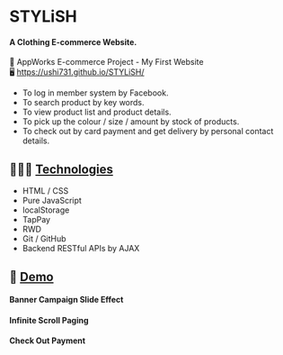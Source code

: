 # STYLiSH  
#### A Clothing E-commerce Website.
  
🏫 AppWorks E-commerce Project - My First Website   
🖥 https://ushi731.github.io/STYLiSH/
  
  
* To log in member system by Facebook.   
* To search product by key words.  
* To view product list and product details.  
* To pick up the colour / size / amount by stock of products.   
* To check out by card payment and get delivery by personal contact details.  

## 👩🏻‍💻 [Technologies](https://github.com/ushi731/STYLiSH#technologies)
  
* HTML / CSS
* Pure JavaScript
* localStorage
* TapPay
* RWD
* Git / GitHub
* Backend RESTful APIs by AJAX 
  
## 👀 [Demo](https://github.com/ushi731/STYLiSH#demo)
    
#### Banner Campaign Slide Effect   
  
#### Infinite Scroll Paging  
  
#### Check Out Payment 
  
  

